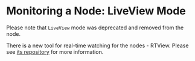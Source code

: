 # Monitoring a Node: LiveView Mode

Please note that `LiveView` mode was deprecated and removed from the node.

There is a new tool for real-time watching for the nodes - RTView. Please see [its repository](https://github.com/input-output-hk/cardano-rt-view/) for more information.
